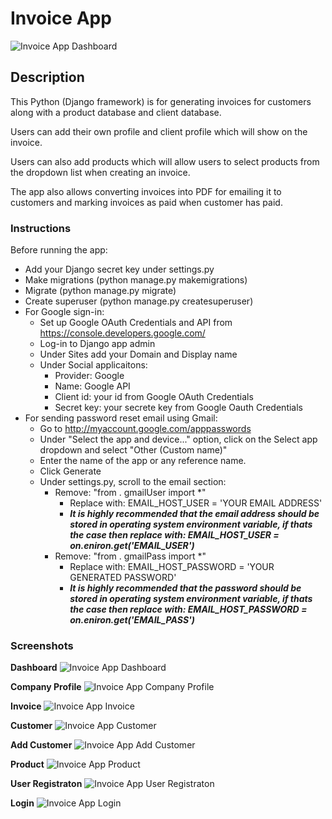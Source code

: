 # Invoice App

![Invoice App Dashboard](Screenshots/invoice_dashboard.jpg "Invoice App")

## Description

This Python (Django framework) is for generating invoices for customers along with a product database and client database.

Users can add their own profile and client profile which will show on the invoice.

Users can also add products which will allow users to select products from the dropdown list when creating an invoice.

The app also allows converting invoices into PDF for emailing it to customers and marking invoices as paid when customer has paid.

### Instructions

Before running the app:
* Add your Django secret key under settings.py
* Make migrations (python manage.py makemigrations)
* Migrate (python manage.py migrate)
* Create superuser (python manage.py createsuperuser)
* For Google sign-in:
    * Set up Google OAuth Credentials and API from https://console.developers.google.com/
    * Log-in to Django app admin
    * Under Sites add your Domain and Display name
    * Under Social applicaitons:
        * Provider: Google
        * Name: Google API
        * Client id: your id from Google OAuth Credentials
        * Secret key: your secrete key from Google Oauth Credentials
* For sending password reset email using Gmail:
    * Go to http://myaccount.google.com/apppasswords
    * Under "Select the app and device..." option, click on the Select app dropdown and select "Other (Custom name)"
    * Enter the name of the app or any reference name.
    * Click Generate
    * Under settings.py, scroll to the email section:
        * Remove: "from . gmailUser import *"
            * Replace with: EMAIL_HOST_USER = 'YOUR EMAIL ADDRESS'
            * **_It is highly recommended that the email address should be stored in operating system environment variable, if thats the case then replace with: EMAIL_HOST_USER = on.eniron.get('EMAIL_USER')_**
        * Remove: "from . gmailPass import *"
            * Replace with: EMAIL_HOST_PASSWORD = 'YOUR GENERATED PASSWORD'
            * **_It is highly recommended that the password should be stored in operating system environment variable, if thats the case then replace with: EMAIL_HOST_PASSWORD = on.eniron.get('EMAIL_PASS')_**

### Screenshots

**Dashboard**
![Invoice App Dashboard](Screenshots/invoice_dashboard.jpg "Invoice App Dashboard")

**Company Profile**
![Invoice App Company Profile](Screenshots/invoice_company_profile.jpg "Invoice App Company Profile")

**Invoice**
![Invoice App Invoice](Screenshots/invoice.jpg "Invoice App Invoice")

**Customer**
![Invoice App Customer](Screenshots/invoice_customer.jpg "Invoice App Customer")

**Add Customer**
![Invoice App Add Customer](Screenshots/invoice_add_customer.jpg "Invoice App Add Customer")

**Product**
![Invoice App Product](Screenshots/invoice_product.jpg "Invoice App Product")

**User Registraton**
![Invoice App User Registraton](Screenshots/invoice_register.jpg "Invoice App User Registraton")

**Login**
![Invoice App Login](Screenshots/invoice_login.jpg "Invoice App")
